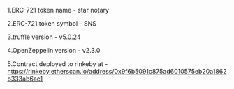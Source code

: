 1.ERC-721 token name - star notary

2.ERC-721 token symbol - SNS

3.truffle version - v5.0.24

4.OpenZeppelin version - v2.3.0

5.Contract deployed to rinkeby at - https://rinkeby.etherscan.io/address/0x9f6b5091c875ad6010575eb20a1862b333ab6ac1

